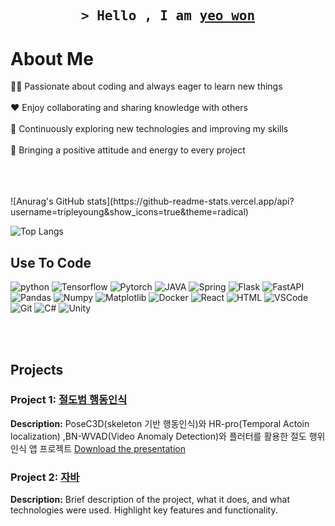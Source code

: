 
<h2 align="center">
    <samp>&gt; Hello , I am
    <b><a target="_blank" href="https://alsiam.com">yeo won</a></b>
  </samp>
</h2>


<!-- About Section -->
# About Me
<p>
<!--   <img align="right" width="300" height="210" src="/assets/programmer.svg" alt="Coding gif" /> -->
  👨‍💻 Passionate about coding and always eager to learn new things<br/><br/>
  ❤️ Enjoy collaborating and sharing knowledge with others<br/><br/>
  🌱 Continuously exploring new technologies and improving my skills<br/><br/>
  🌟 Bringing a positive attitude and energy to every project<br/><br/>
</p>

<br/>
<br/>
![Anurag's GitHub stats](https://github-readme-stats.vercel.app/api?username=tripleyoung&show_icons=true&theme=radical)

![Top Langs](https://github-readme-stats.vercel.app/api/top-langs/?username=tripleyoung&layout=compact)

## Use To Code
![python](https://img.shields.io/badge/Python-F0DB4F?style=for-the-badge&labelColor=black&logo=python&logoColor=F0DB4F)
![Tensorflow](https://img.shields.io/badge/Tensorflow-007acc?style=for-the-badge&labelColor=black&logo=tensorflow&logoColor=007acc)
![Pytorch](https://img.shields.io/badge/-Pytorch-61DBFB?style=for-the-badge&labelColor=black&logo=pytorch&logoColor=61DBFB)
![JAVA](https://img.shields.io/badge/-JAVA-007396?style=for-the-badge&labelColor=black&logo=OpenJDK&logoColor=white)
![Spring](https://img.shields.io/badge/Spring-6DB33F?style=for-the-badge&logo=spring&logoColor=white)
![Flask](https://img.shields.io/badge/Flask-20232A?style=for-the-badge&logo=flask&logoColor=61DAFB)
![FastAPI](https://img.shields.io/badge/FastAPI-000000?style=for-the-badge&logo=fastapi&logoColor=white)
![Pandas](https://img.shields.io/badge/Pandas-3C873A?style=for-the-badge&labelColor=black&logo=pandas&logoColor=3C873A)
![Numpy](https://img.shields.io/badge/Numpy-000000?style=for-the-badge&logo=numpy&logoColor=white)
![Matplotlib](https://img.shields.io/badge/Matplotlib-4EA94B?style=for-the-badge&logo=matplotlib&logoColor=white)
![Docker](https://img.shields.io/badge/Docker-1572B6?style=for-the-badge&logo=docker&logoColor=white)
![React](https://img.shields.io/badge/React-0170FE?style=for-the-badge&logo=reactjs&logoColor=white)
![HTML](https://img.shields.io/badge/HTML5-E34F26?style=for-the-badge&logo=html5&logoColor=white)
![VSCode](https://img.shields.io/badge/Visual_Studio-0078d7?style=for-the-badge&logo=visual%20studio&logoColor=white)
![Git](https://img.shields.io/badge/Git-F05032?style=for-the-badge&logo=git&logoColor=white)
![C#](https://img.shields.io/badge/C%23-239120?style=for-the-badge&logo=c-sharp&logoColor=white)
![Unity](https://img.shields.io/badge/Unity-000000?style=for-the-badge&logo=unity&logoColor=white)

<br/>
<br/>

## Projects
### Project 1: [절도범 행동인식](#)
**Description:** PoseC3D(skeleton 기반 행동인식)와 HR-pro(Temporal Actoin localization) ,BN-WVAD(Video Anomaly Detection)와 플러터를 활용한 절도 행위 인식 앱 프로젝트
[Download the presentation](./아이펠톤_최종발표자료_RealCvongE.pptx.pdf)
### Project 2: [자바](#)
**Description:** Brief description of the project, what it does, and what technologies were used. Highlight key features and functionality.

<!-- Add more projects as needed -->
